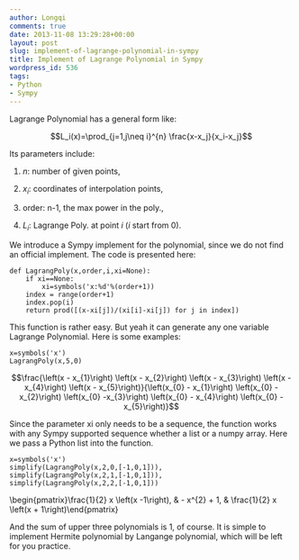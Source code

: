```yaml
---
author: Longqi
comments: true
date: 2013-11-08 13:29:28+00:00
layout: post
slug: implement-of-lagrange-polynomial-in-sympy
title: Implement of Lagrange Polynomial in Sympy
wordpress_id: 536
tags:
- Python
- Sympy
---
```


Lagrange Polynomial has a general form like:

$$L_i(x)=\prod_{j=1,j\neq i}^{n} \frac{x-x_j}{x_i-x_j}$$

Its parameters include:



	
  1. $n$: number of given points,

	
  2. $x_i$: coordinates of interpolation points,

	
  3. order: n-1, the max power in the poly.,

	
  4. $L_i$: Lagrange Poly. at point $i$ ($i$ start from 0).


We introduce a Sympy implement for the polynomial, since we do not find an official implement. The code is presented here:

    
    def LagrangPoly(x,order,i,xi=None):
        if xi==None:
            xi=symbols('x:%d'%(order+1))
        index = range(order+1)
        index.pop(i)
        return prod([(x-xi[j])/(xi[i]-xi[j]) for j in index])



This function is rather easy. But yeah it can generate any one variable Lagrange Polynomial. Here is some examples:


    
    x=symbols('x')
    LagrangPoly(x,5,0)



$$\frac{\left(x - x_{1}\right) \left(x - x_{2}\right) \left(x - x_{3}\right) \left(x - x_{4}\right) \left(x - x_{5}\right)}{\left(x_{0} - x_{1}\right) \left(x_{0} - x_{2}\right) \left(x_{0} -x_{3}\right) \left(x_{0} - x_{4}\right) \left(x_{0} - x_{5}\right)}$$

Since the parameter xi only needs to be a sequence, the function works with any Sympy supported sequence whether a list or a numpy array. Here we pass a Python list into the function.


    
    x=symbols('x')
    simplify(LagrangPoly(x,2,0,[-1,0,1])),
    simplify(LagrangPoly(x,2,1,[-1,0,1])),
    simplify(LagrangPoly(x,2,2,[-1,0,1]))



\begin{pmatrix}\frac{1}{2} x \left(x -1\right), & - x^{2} + 1, & \frac{1}{2} x \left(x + 1\right)\end{pmatrix}

And the sum of upper three polynomials is 1, of course. It is simple to implement Hermite polynomial by Langange polynomial, which will be left for you practice.

